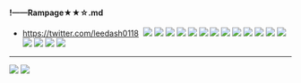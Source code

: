 #### !——Rampage★★☆.md
- https://twitter.com/leedash0118
![]()
![](https://pbs.twimg.com/media/EG4fuiZUcAAtuMQ?format=jpg&name=4096x4096)
![](https://pbs.twimg.com/media/EG4fu1SUEAA2KKv?format=jpg&name=4096x4096)
![](https://pbs.twimg.com/media/EGuXTP3U0AEmv77?format=jpg&name=4096x4096)
![](https://pbs.twimg.com/media/EGuXTlMUYAAK4OG?format=jpg&name=4096x4096)
![](https://pbs.twimg.com/media/EGuXT6ZUEAAJxRD?format=jpg&name=4096x4096)
![](https://pbs.twimg.com/media/EGuXUOmU8AAK_DN?format=jpg&name=4096x4096)
![](https://pbs.twimg.com/media/EGpF8w0UYAA3-Pc?format=jpg&name=4096x4096)
![](https://pbs.twimg.com/media/EGpF9E6UUAA1FGn?format=jpg&name=4096x4096)
![](https://pbs.twimg.com/media/EGpF9YiU0AEr7zj?format=jpg&name=4096x4096)
![](https://pbs.twimg.com/media/EGj9ymNUYAEBq4P?format=jpg&name=4096x4096)
![](https://pbs.twimg.com/media/EGj9y9VU0AAjgm9?format=jpg&name=4096x4096)
![](https://pbs.twimg.com/media/EGj9zUjUwAAvZ8H?format=jpg&name=4096x4096)
![](https://pbs.twimg.com/media/EGj9zn7UcAEfdNw?format=jpg&name=4096x4096)
![](https://pbs.twimg.com/media/EFv7CRdU8AIBTCL?format=jpg&name=4096x4096)
![](https://pbs.twimg.com/media/EFv7CjLU4AA6fDr?format=jpg&name=4096x4096)
![](https://pbs.twimg.com/media/EFv7CzbUEAEqLF0?format=jpg&name=4096x4096)
![](https://pbs.twimg.com/media/EFv7DFSUwAE2r25?format=jpg&name=4096x4096)
---
![](https://pbs.twimg.com/media/ED458hzU8AAj5hf?format=jpg&name=4096x4096)
![](https://pbs.twimg.com/media/ED458TUUUAAsIWI?format=jpg&name=4096x4096)
![]()
![]()
![]()
![]()
![]()
![]()
![]()
![]()
![]()
![]()
